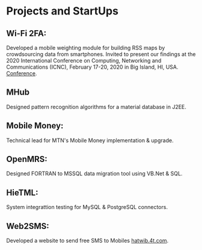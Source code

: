 # Projects and StartUps

## Wi-Fi 2FA: 
Developed a mobile weighting module for building RSS maps by crowdsourcing data from smartphones. Invited to present our findings at the 2020 International Conference on Computing, Networking and Communications (ICNC), February 17-20, 2020 in Big Island, HI, USA. [Conference](https://edas.info/web/icnc20/program.html).

## MHub
Designed pattern recognition algorithms for a material database in J2EE.

## Mobile Money:
Technical lead for MTN's Mobile Money implementation \& upgrade.

## OpenMRS:
Designed FORTRAN to MSSQL data migration tool using VB.Net \& SQL.

## HieTML:
System integrattion testing for MySQL \& PostgreSQL connectors.

## Web2SMS:
Developed a website  to send free SMS to Mobiles [hatwib.4t.com](http://smsafreeca.blogspot.com/2005/07/sms-sites.html).

